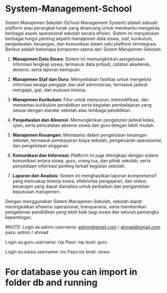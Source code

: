 # System-Management-School
Sistem Manajemen Sekolah (School Management System) adalah sebuah platform atau perangkat lunak yang dirancang untuk membantu mengelola berbagai aspek operasional sekolah secara efisien. Sistem ini menyatukan berbagai fungsi penting seperti manajemen data siswa, staf, kurikulum, penjadwalan, keuangan, dan komunikasi dalam satu platform terintegrasi. Berikut adalah beberapa komponen utama dari Sistem Manajemen Sekolah:

1. **Manajemen Data Siswa:** Sistem ini memungkinkan pengelolaan informasi lengkap siswa, termasuk data pribadi, catatan akademik, absensi, serta laporan kemajuan.

2. **Manajemen Staf dan Guru:** Menyediakan fasilitas untuk mengelola informasi tenaga pengajar dan staf administrasi, termasuk jadwal mengajar, gaji, dan evaluasi kinerja.

3. **Manajemen Kurikulum:** Fitur untuk menyusun, memodifikasi, dan memantau kurikulum pendidikan serta kegiatan pembelajaran yang sesuai dengan standar sekolah atau lembaga pendidikan.

4. **Penjadwalan dan Absensi:** Memungkinkan pengaturan jadwal kelas, ujian, serta pencatatan absensi siswa dan guru dengan lebih mudah.

5. **Manajemen Keuangan:** Membantu dalam pengelolaan keuangan sekolah, termasuk pembayaran biaya sekolah, pengeluaran operasional, dan pengelolaan anggaran.

6. **Komunikasi dan Informasi:** Platform ini juga dilengkapi dengan sistem komunikasi antara siswa, guru, orang tua, dan pihak sekolah, serta penyediaan informasi penting terkait kegiatan sekolah.

7. **Laporan dan Analisis:** Sistem ini menghasilkan laporan komprehensif yang mencakup kinerja siswa, efektivitas pengajaran, dan status keuangan yang dapat dianalisis untuk perbaikan dan pengambilan keputusan manajemen.

Dengan menggunakan Sistem Manajemen Sekolah, sekolah dapat meningkatkan efisiensi operasional, transparansi, serta memberikan pengalaman pendidikan yang lebih baik bagi siswa dan seluruh pemangku kepentingan.

#NOTE: 
Login as:admin
username: admin@gmail.com / ahmad@gmail.com
pass: admin / ahmad

Login as:guru
username: nip
Pass: nip
level: guru

Login as:siswa
username: nis
Pass:nis
level: siswa

# For database you can import in folder db and running
